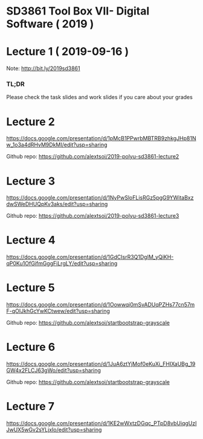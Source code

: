 # SD3861 Tool Box VII- Digital Software ( 2019 )

# Lecture 1 ( 2019-09-16 )
Note: http://bit.ly/2019sd3861
### TL;DR
Please check the task slides and work slides if you care about your grades


# Lecture 2
https://docs.google.com/presentation/d/1pMcB1PPwrbMBTRB9zhkgJHp81Nw_1o3a4dRHvM9DkMI/edit?usp=sharing

Github repo: https://github.com/alextsoi/2019-polyu-sd3861-lecture2

# Lecture 3
https://docs.google.com/presentation/d/1NyPwSloFLisRGz5pgG9YWitaBxzdwSWeDHUQpKv3aks/edit?usp=sharing

Github repo: https://github.com/alextsoi/2019-polyu-sd3861-lecture3

# Lecture 4
https://docs.google.com/presentation/d/1GdCIsrR3Q1DgIM_yQiKH-qP0Ku1OfGifmGggFiLrgLY/edit?usp=sharing

# Lecture 5
https://docs.google.com/presentation/d/1Oowwqi0mSvADUqPZHs77cn57mF-qOIJkhGcYwKCtwew/edit?usp=sharing

Github repo:
https://github.com/alextsoi/startbootstrap-grayscale

# Lecture 6
https://docs.google.com/presentation/d/1JuA6ztYjMof0eKuXi_FHIXaUBg_19GW4x2FLCJ63gWo/edit?usp=sharing

Github repo:
https://github.com/alextsoi/startbootstrap-grayscale

# Lecture 7
https://docs.google.com/presentation/d/1KE2wWxtzDGqc_PTpD8vbUiqgUzIJwUX5wGv2sYLjxIo/edit?usp=sharing
